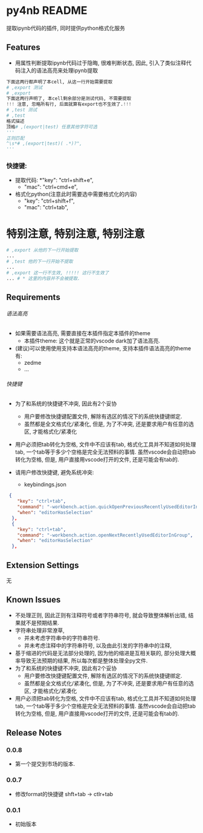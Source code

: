 # py4nb README

提取ipynb代码的插件, 同时提供python格式化服务

## Features
* 用属性判断提取ipynb代码过于隐晦, 很难判断状态, 因此, 引入了类似注释代码注入的语法高亮来处理ipynb提取
```python
下面这两行都声明了本cell, 从这一行开始需要提取
# ,export 测试
# ,export
下面这两行声明了, 本cell剩余部分是测试代码, 不需要提取
!!! 注意, 忽略所有行, 后面就算有export也不生效了.!!!
# ,test 测试
# ,test
格式描述
顶格# ,(export|test) 任意其他字符可选
'''
正则匹配
^\s*# ,(export|test)( .*)?",
'''
```
### 快捷键:
* 提取代码:
  *"key": "ctrl+shift+e",
  * "mac": "ctrl+cmd+e",
* 格式化python(注意此时需要选中需要格式化的内容)      
  * "key": "ctrl+shift+f",
  * "mac": "ctrl+tab",
# 特别注意, 特别注意, 特别注意
```python
# ,export 从他的下一行开始提取
...
# ,test 他的下一行开始不提取
...
# ,export 这一行不生效, !!!!! 这行不生效了
... # * 这里的内容并不会被提取.
```
## Requirements
###### 语法高亮
* 如果需要语法高亮, 需要直接在本插件指定本插件的theme
  * 本插件theme: 这个就是正常的vscode dark加了语法高亮. 
* (建议)可以使用使用支持本语法高亮的theme, 支持本插件语法高亮的theme有:
  * zedme
  * ...
###### 快捷键
* 为了和系统的快捷键不冲突, 因此有2个妥协
  * 用户要修改快捷键配置文件, 解除有选区的情况下的系统快捷键绑定.
  * 虽然都是全文格式化/紧凑化, 但是, 为了不冲突, 还是要求用户有任意的选区, 才能格式化/紧凑化
* 用户必须把tab转化为空格, 文件中不应该有tab, 格式化工具并不知道如何处理tab, 一个tab等于多少个空格是完全无法预料的事情. 虽然vscode会自动把tab转化为空格, 但是, 用户直接用vscode打开的文件, 还是可能会有tab的.

* 请用户修改快捷键, 避免系统冲突:
  * keybindings.json
```json
 {
    "key": "ctrl+tab",
    "command": "-workbench.action.quickOpenPreviousRecentlyUsedEditorInGroup",
    "when": "editorHasSelection"
  },
  {
    "key": "ctrl+tab", 
    "command": "-workbench.action.openNextRecentlyUsedEditorInGroup",
    "when": "editorHasSelection"
  },

```

## Extension Settings

无

## Known Issues
* 不处理正则, 因此正则有注释符号或者字符串符号, 就会导致整体解析出错, 结果就不是预期结果.
* 字符串处理非常潦草, 
  * 并未考虑字符串中的字符串符号.
  * 并未考虑注释中的字符串符号, 以及由此引发的字符串中的注释, 
* 基于缩进的代码是无法部分处理的, 因为他的缩进是互相关联的, 部分处理大概率导致无法预期的结果, 所以每次都是整体处理全py文件. 
* 为了和系统的快捷键不冲突, 因此有2个妥协
  * 用户要修改快捷键配置文件, 解除有选区的情况下的系统快捷键绑定.
  * 虽然都是全文格式化/紧凑化, 但是, 为了不冲突, 还是要求用户有任意的选区, 才能格式化/紧凑化
* 用户必须把tab转化为空格, 文件中不应该有tab, 格式化工具并不知道如何处理tab, 一个tab等于多少个空格是完全无法预料的事情. 虽然vscode会自动把tab转化为空格, 但是, 用户直接用vscode打开的文件, 还是可能会有tab的.

## Release Notes
### 0.0.8
* 第一个提交到市场的版本.

### 0.0.7
* 修改format的快捷键 shft+tab -> ctlr+tab

### 0.0.1
* 初始版本
